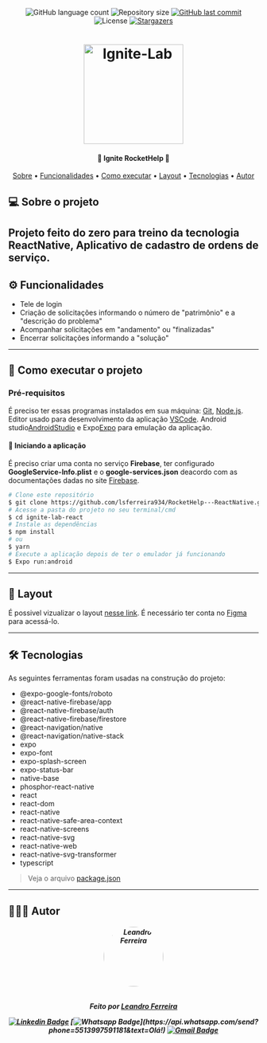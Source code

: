<p align="center">
  <img alt="GitHub language count" src="https://img.shields.io/github/languages/count/lsferreira934/RocketHelp---ReactNative?color=%2304D361&style=for-the-badge">

  <img alt="Repository size" src="https://img.shields.io/github/repo-size/lsferreira934/RocketHelp---ReactNative?style=for-the-badge" />

  <a href="https://github.com/lsferreira934/RocketHelp---ReactNative/commits/main">
    <img alt="GitHub last commit" src="https://img.shields.io/github/last-commit/lsferreira934/RocketHelp---ReactNative?style=for-the-badge" />
  </a>

   <img alt="License" src="https://img.shields.io/badge/license-MIT-brightgreen?style=for-the-badge">

   <a href="https://github.com/lsferreira934/RocketHelp---ReactNative/stargazers">
    <img alt="Stargazers" src="https://img.shields.io/github/stars/lsferreira934/ignite-lab-react?style=for-the-badge">
  </a>
</p>

<h1 align="center">
    <img alt="Ignite-Lab" title="#Ignite-Lab" src="https://github.com/lsferreira934/RocketHelp---ReactNative/blob/master/src/assets/logo.png" width="200px" />
</h1>

<h4 align="center">
	🚧 Ignite RocketHelp 🚧
</h4>

<p align="center">
  <a href="#--sobre-o-projeto">Sobre</a> •
  <a href="#-%EF%B8%8F-funcionalidades">Funcionalidades</a> •
  <a href="#--como-executar-o-projeto">Como executar</a> •
  <a href="#--layout">Layout</a> •
  <a href="#--tecnologias">Tecnologias</a> •
  <a href="#--autor">Autor</a>
</p>

<!-- <h1 align="center">
    <img alt="Ignite-Lab" title="#Ignite-Lab" src="https://github.com/lsferreira934/RocketHelp---ReactNative/blob/master/src/assets/linkedin.gif" width="200px" />
</h1> -->


## [](https://github.com/lsferreira934/RocketHelp---ReactNative#--sobre-o-projeto) 💻 Sobre o projeto

Projeto feito do zero para treino da tecnologia ReactNative, Aplicativo de cadastro de ordens de serviço.
---

## [](https://github.com/lsferreira934/RocketHelp---ReactNative#-%EF%B8%8F-funcionalidades) ⚙️ Funcionalidades

- Tele de login
- Criação de solicitações informando o número de "patrimônio" e a "descrição do problema"
- Acompanhar solicitações em "andamento" ou "finalizadas"
- Encerrar solicitações informando a "solução"
---

## [](https://github.com/lsferreira934/RocketHelp---ReactNative#--como-executar-o-projeto) 🚀 Como executar o projeto

### Pré-requisitos

É preciso ter essas programas instalados em sua máquina:
[Git](https://git-scm.com), [Node.js](https://nodejs.org/en/).
Editor usado para desenvolvimento da aplicação [VSCode](https://code.visualstudio.com/).
Android studio[AndroidStudio](https://developer.android.com/studio) e Expo[Expo](https://expo.dev/) para emulação da aplicação.

#### 🧭 Iniciando a aplicação

É preciso criar uma conta no serviço **Firebase**, ter configurado **GoogleService-Info.plist** e o **google-services.json** deacordo com as documentações dadas no site [Firebase](https://firebase.google.com/).

```bash
# Clone este repositório
$ git clone https://github.com/lsferreira934/RocketHelp---ReactNative.git
# Acesse a pasta do projeto no seu terminal/cmd
$ cd ignite-lab-react
# Instale as dependências
$ npm install
# ou
$ yarn
# Execute a aplicação depois de ter o emulador já funcionando
$ Expo run:android
```

---

## [](https://github.com/lsferreira934/RocketHelp---ReactNative#--layout) 🔖 Layout

É possivel vizualizar o layout [nesse link](<https://www.figma.com/file/FbPdjKV3lcABS6RLPlmsPr/Rocket-Help---Ignite-Lab-(Community)?node-id=37%3A6>). É necessário ter conta no [Figma](http://figma.com/) para acessá-lo.

---

## [](https://github.com/lsferreira934/RocketHelp---ReactNative#--tecnologias) 🛠 Tecnologias

As seguintes ferramentas foram usadas na construção do projeto:

- @expo-google-fonts/roboto
- @react-native-firebase/app
- @react-native-firebase/auth
- @react-native-firebase/firestore
- @react-navigation/native
- @react-navigation/native-stack
- expo
- expo-font
- expo-splash-screen
- expo-status-bar
- native-base
- phosphor-react-native
- react
- react-dom
- react-native
- react-native-safe-area-context
- react-native-screens
- react-native-svg
- react-native-web
- react-native-svg-transformer
- typescript

> Veja o arquivo [package.json](https://github.com/lsferreira934/RocketHelp---ReactNative/blob/master/package.json)
---

## [](https://github.com/lsferreira934) 👨🏽‍💻 Autor
<h5 align="center">

 <img style="border-radius: 100%;" src="https://avatars.githubusercontent.com/u/56802012?v=4" width="120px;" alt="Leandro Ferreira"/>
 <br />
 <br />

Feito por <a href="https://github.com/lsferreira934/RocketHelp---ReactNative">Leandro Ferreira</a>

[![Linkedin Badge](https://img.shields.io/badge/-LinkedIn-blue?style=for-the-badge&logo=Linkedin&logoColor=white&link=https://www.linkedin.com/in/lsferreira934/)](https://www.linkedin.com/in/lsferreira934/)
[![Whatsapp Badge](https://img.shields.io/badge/-Whatsapp-4CA143?style=for-the-badge&labelColor=4CA143&logo=whatsapp&logoColor=white&link=https://api.whatsapp.com/send?phone=5513997591181&text=Olá!)](https://api.whatsapp.com/send?phone=5513997591181&text=Olá!)
[![Gmail Badge](https://img.shields.io/badge/-Gmail-c14438?style=for-the-badge&logo=Gmail&logoColor=white&link=mailto:leandrosf934@gmail.com)](mailto:leandrosf934@gmail.com)
</h5>